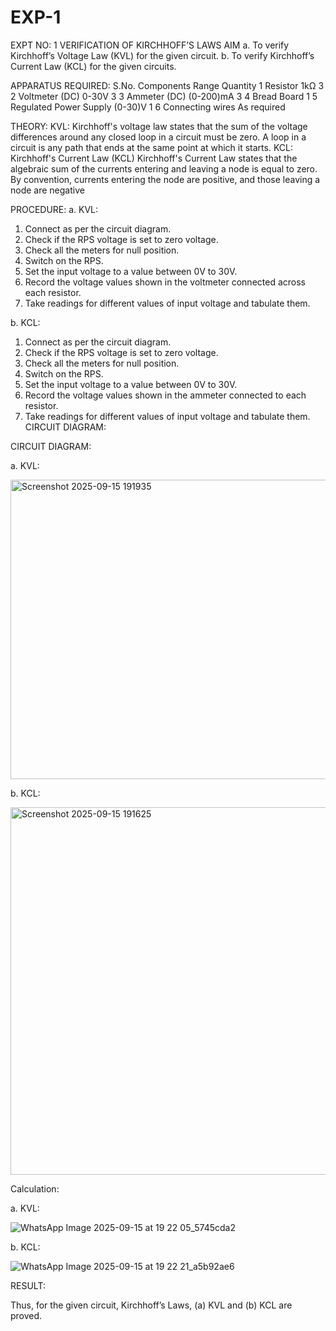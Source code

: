 # EXP-1
EXPT NO: 1	VERIFICATION OF KIRCHHOFF’S LAWS
AIM
a.   To verify Kirchhoff’s Voltage Law (KVL) for the given circuit. 
b.   To verify Kirchhoff’s Current Law (KCL) for the given circuits.

APPARATUS REQUIRED:
S.No.	Components	Range	Quantity
1	Resistor	1kΩ	3
2	Voltmeter (DC)	0-30V	3
3	Ammeter (DC)	(0-200)mA	3
4	Bread Board		1
5	Regulated Power Supply	(0-30)V	1
6	Connecting wires		As required

THEORY:
KVL: Kirchhoff's voltage law states that the sum of the voltage differences around any closed loop in a circuit must be zero. A loop in a circuit is any path that ends at the same point at which it starts.
KCL:
Kirchhoff's Current Law (KCL) Kirchhoff's Current Law states that the algebraic sum of the currents entering and leaving a node is equal to zero. By convention, currents entering the node are positive, and those leaving a node are negative


PROCEDURE:
a.   KVL:
1.   Connect as per the circuit diagram.
2.   Check if the RPS voltage is set to zero voltage.
3.   Check all the meters for null position.
4.   Switch on the RPS.
5.   Set the input voltage to a value between 0V to 30V.
6.   Record the voltage values shown in the voltmeter connected across each resistor.
7.   Take readings for different values of input voltage and tabulate them.


b.  KCL:
1.   Connect as per the circuit diagram.
2.   Check if the RPS voltage is set to zero voltage.
3.   Check all the meters for null position.
4.   Switch on the RPS.
5.   Set the input voltage to a value between 0V to 30V.
6.   Record the voltage values shown in the ammeter connected to each resistor.
7.   Take readings for different values of input voltage and tabulate them. 
CIRCUIT DIAGRAM:

CIRCUIT DIAGRAM:


a.   KVL:



 
<img width="954" height="479" alt="Screenshot 2025-09-15 191935" src="https://github.com/user-attachments/assets/8d55f747-a56c-47c4-aca8-b01010a4cc5e" />


b.  KCL:



<img width="946" height="588" alt="Screenshot 2025-09-15 191625" src="https://github.com/user-attachments/assets/ed5480d0-3d78-4a9b-8304-1e412ba1affe" />


Calculation:

a.   KVL:


 
![WhatsApp Image 2025-09-15 at 19 22 05_5745cda2](https://github.com/user-attachments/assets/5610df1e-488d-47b7-8d6f-257332994a82)


b.  KCL:



![WhatsApp Image 2025-09-15 at 19 22 21_a5b92ae6](https://github.com/user-attachments/assets/d6b83ed2-f5d5-4f5c-9b37-d0150c8e2cf2)


RESULT:

Thus, for the given circuit, Kirchhoff’s Laws, (a) KVL and (b) KCL are proved.
